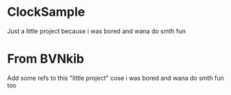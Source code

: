 # ClockSample
Just a little project because i was bored and wana do smth fun

# From BVNkib
Add some refs to this "little project" cose i was bored and wana do smth fun too
